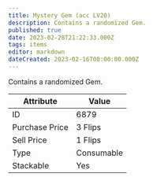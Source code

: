 ```yaml
---
title: Mystery Gem (acc LV20)
description: Contains a randomized Gem.
published: true
date: 2023-02-28T21:22:33.000Z
tags: items
editor: markdown
dateCreated: 2023-02-16T00:00:00.000Z
---
```


Contains a randomized Gem.

|Attribute|Value|
|-|-|
|ID|6879|
|Purchase Price|3 Flips|
|Sell Price|1 Flips|
|Type|Consumable|
|Stackable|Yes|


